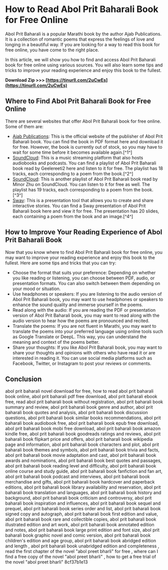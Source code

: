 # How to Read Abol Prit Baharali Book for Free Online
 
Abol Prit Baharali is a popular Marathi book by the author Ajab Publications. It is a collection of romantic poems that express the feelings of love and longing in a beautiful way. If you are looking for a way to read this book for free online, you have come to the right place.
 
In this article, we will show you how to find and access Abol Prit Baharali book for free online using various sources. You will also learn some tips and tricks to improve your reading experience and enjoy this book to the fullest.
 
**Download Zip >>> [https://tinurll.com/2uCwEs](https://tinurll.com/2uCwEs)**


 
## Where to Find Abol Prit Baharali Book for Free Online
 
There are several websites that offer Abol Prit Baharali book for free online. Some of them are:
 
- [Ajab Publications](https://www.ajabgroup.com/book-name-english/abol-preet-baharali/): This is the official website of the publisher of Abol Prit Baharali book. You can find the book in PDF format here and download it for free. However, the book is currently out of stock, so you may have to wait for some time before it becomes available again.[^1^]
- [SoundCloud](https://soundcloud.com/geelereeti2/abol-prit-baharali-book-read-freel/sets): This is a music streaming platform that also hosts audiobooks and podcasts. You can find a playlist of Abol Prit Baharali book read by Geelereeti2 here and listen to it for free. The playlist has 18 tracks, each corresponding to a poem from the book.[^2^]
- [SoundCloud](https://soundcloud.com/minor-zhu/abol-prit-baharali-book-read-free-exclusive): This is another playlist of Abol Prit Baharali book read by Minor Zhu on SoundCloud. You can listen to it for free as well. The playlist has 19 tracks, each corresponding to a poem from the book.[^3^]
- [Sway](https://sway.office.com/Mt2XZpElnMxUj11d): This is a presentation tool that allows you to create and share interactive stories. You can find a Sway presentation of Abol Prit Baharali book here and view it for free. The presentation has 20 slides, each containing a poem from the book and an image.[^4^]

## How to Improve Your Reading Experience of Abol Prit Baharali Book
 
Now that you know where to find Abol Prit Baharali book for free online, you may want to improve your reading experience and enjoy this book to the fullest. Here are some tips and tricks that you can try:

- Choose the format that suits your preference: Depending on whether you like reading or listening, you can choose between PDF, audio, or presentation formats. You can also switch between them depending on your mood or situation.
- Use headphones or speakers: If you are listening to the audio version of Abol Prit Baharali book, you may want to use headphones or speakers to enhance the sound quality and immerse yourself in the poems.
- Read along with the audio: If you are reading the PDF or presentation version of Abol Prit Baharali book, you may want to read along with the audio version to hear how the poems are pronounced and recited.
- Translate the poems: If you are not fluent in Marathi, you may want to translate the poems into your preferred language using online tools such as Google Translate or DeepL. This way, you can understand the meaning and context of the poems better.
- Share your thoughts: If you like Abol Prit Baharali book, you may want to share your thoughts and opinions with others who have read it or are interested in reading it. You can use social media platforms such as Facebook, Twitter, or Instagram to post your reviews or comments.

## Conclusion

abol prit baharali novel download for free,  how to read abol prit baharali book online,  abol prit baharali pdf free download,  abol prit baharali ebook free,  read abol prit baharali book without registration,  abol prit baharali book summary and review,  abol prit baharali book genre and author,  abol prit baharali book quotes and analysis,  abol prit baharali book discussion questions,  abol prit baharali book similar books recommendations,  abol prit baharali book audiobook free,  abol prit baharali book epub free download,  abol prit baharali book mobi free download,  abol prit baharali book amazon kindle free,  abol prit baharali book goodreads ratings and reviews,  abol prit baharali book flipkart price and offers,  abol prit baharali book wikipedia page and information,  abol prit baharali book characters and plot,  abol prit baharali book themes and symbols,  abol prit baharali book trivia and facts,  abol prit baharali book movie adaptation and cast,  abol prit baharali book awards and nominations,  abol prit baharali book best quotes and passages,  abol prit baharali book reading level and difficulty,  abol prit baharali book online course and study guide,  abol prit baharali book fanfiction and fan art,  abol prit baharali book podcast and interviews,  abol prit baharali book merchandise and gifts,  abol prit baharali book hardcover and paperback editions,  abol prit baharali book library availability and reservation,  abol prit baharali book translation and languages,  abol prit baharali book history and background,  abol prit baharali book criticism and controversy,  abol prit baharali book inspiration and influences,  abol prit baharali book sequel and prequel,  abol prit baharali book series order and list,  abol prit baharali book signed copy and autograph,  abol prit baharali book first edition and value,  abol prit baharali book rare and collectible copies,  abol prit baharali book illustrated edition and art work,  abol prit baharali book annotated edition and notes,  abol prit baharali book large print edition and font size,  abol prit baharali book graphic novel and comic version,  abol prit baharali book children's edition and age group,  abol prit baharali book abridged edition and length ,  abol prit baharali book unabridged edition and completeness ,  read the first chapter of the novel "abol preet bharli" for free ,  where can I find a free copy of the novel "abol preet bharli" ,  how to get a free trial of the novel "abol preet bharli"
 8cf37b1e13


